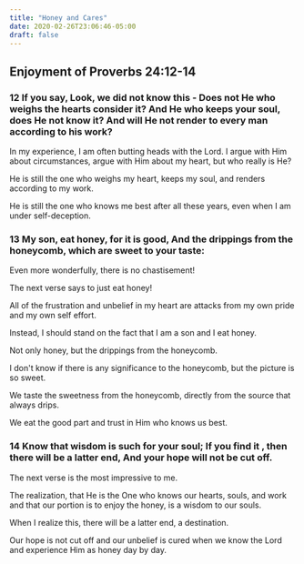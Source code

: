 ```yaml
---
title: "Honey and Cares"
date: 2020-02-26T23:06:46-05:00
draft: false
---
```


## Enjoyment of Proverbs 24:12-14

### **12** If you say, Look, we did not know this - Does not He who weighs the hearts consider it? And He who keeps your soul, does He not know it? And will He not render to every man according to his work?

In my experience, I am often butting heads with the Lord. I argue with Him about circumstances, argue with Him about my heart, but who really is He?

He is still the one who weighs my heart, keeps my soul, and renders according to my work.

He is still the one who knows me best after all these years, even when I am under self-deception.

### **13** My son, eat honey, for it is good, And the drippings from the honeycomb, which are sweet to your taste:

Even more wonderfully, there is no chastisement!

The next verse says to just eat honey!

All of the frustration and unbelief in my heart are attacks from my own pride and my own self effort.

Instead, I should stand on the fact that I am a son and I eat honey.

Not only honey, but the drippings from the honeycomb.

I don't know if there is any significance to the honeycomb, but the picture is so sweet.

We taste the sweetness from the honeycomb, directly from the source that always drips.

We eat the good part and trust in Him who knows us best.

### **14** Know that wisdom is such for your soul; If you find it , then there will be a latter end, And your hope will not be cut off.

The next verse is the most impressive to me.

The realization, that He is the One who knows our hearts, souls, and work and that our portion is to enjoy the honey, is a wisdom to our souls.

When I realize this, there will be a latter end, a destination.

Our hope is not cut off and our unbelief is cured when we know the Lord and experience Him as honey day by day.
